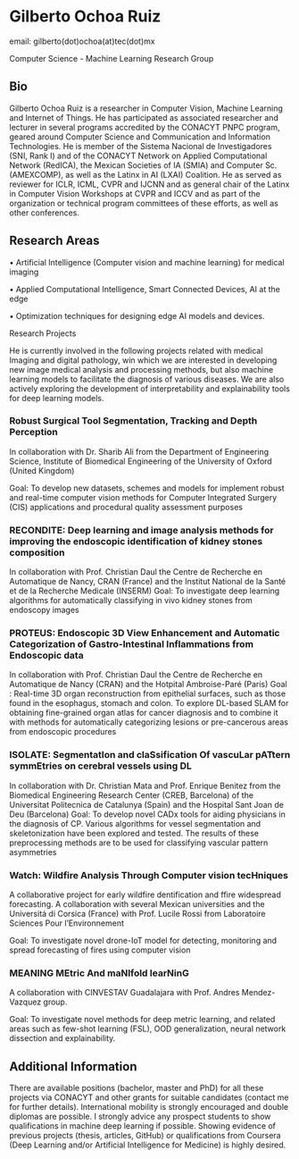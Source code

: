
<h1>Gilberto Ochoa Ruiz</h1>
<p>email: gilberto(dot)ochoa(at)tec(dot)mx</p>
<p> Computer Science -  Machine Learning Research Group</p>

<h2>Bio</h2>

<p>Gilberto Ochoa Ruiz is a researcher in Computer Vision, Machine Learning and Internet of Things. He has participated as associated researcher and lecturer in several programs accredited by the CONACYT PNPC program, geared around Computer Science and Communication and Information Technologies. He is member of the Sistema Nacional de Investigadores (SNI, Rank I) and of the CONACYT Network on Applied Computational Network (RedICA), the Mexican Societies of IA (SMIA) and Computer Sc. (AMEXCOMP), as well as the Latinx in AI (LXAI) Coalition. He as served as reviewer for ICLR, ICML, CVPR and IJCNN and as general chair of the Latinx in Computer Vision Workshops at CVPR and ICCV and as part of the organization or technical program committees of these efforts, as well as other conferences.</p>

<h2>Research Areas</h2>

<p> •	Artificial Intelligence (Computer vision and machine learning) for medical imaging</p> 
<p> •	Applied Computational Intelligence, Smart Connected Devices, AI at the edge</p> 
<p> •	Optimization techniques for designing edge AI models and devices.</p> 

<p>Research Projects</p> 

<p>He is currently involved in the following projects related with medical Imaging and digital pathology, win which we are interested in developing new image medical analysis and processing methods, but also machine learning models to facilitate the diagnosis of various diseases. We are also actively exploring the development of interpretability and explainability tools for deep learning models.</p> 

<h3>Robust Surgical Tool Segmentation, Tracking and Depth Perception</h3>

In collaboration with Dr. Sharib Ali from the Department of Engineering Science, Institute of Biomedical Engineering of the University of Oxford (United Kingdom)

Goal: To develop new datasets, schemes and models for implement robust and real-time computer vision methods for Computer Integrated Surgery (CIS) applications and procedural quality assessment purposes

<h3> RECONDITE:  Deep learning and image analysis methods for improving the endoscopic identification of kidney stones composition </h3> 

In collaboration with Prof. Christian Daul the Centre de Recherche en Automatique de Nancy, CRAN (France) and the Institut National de la Santé et de la Recherche Medicale (INSERM)
Goal: To investigate deep learning algorithms for automatically classifying in vivo kidney stones from endoscopy images

<h3> PROTEUS: Endoscopic 3D View Enhancement and Automatic Categorization of Gastro-Intestinal Inflammations from Endoscopic data </h3>
In collaboration with Prof. Christian Daul the Centre de Recherche en Automatique de Nancy (CRAN) and the Hotpital Ambroise-Paré (Paris)
Goal : Real-time 3D organ reconstruction from epithelial surfaces, such as those found in the esophagus, stomach and colon. To explore DL-based SLAM for obtaining fine-grained organ atlas for cancer diagnosis and to combine it with methods for automatically categorizing lesions or pre-cancerous areas from endoscopic procedures

<h3> ISOLATE: SegmentatIon and claSsification Of vascuLar pATtern symmEtries on cerebral vessels using DL </h3>

In collaboration with Dr. Christian Mata and Prof. Enrique Benitez from the Biomedical Engineering Research Center (CREB, Barcelona) of the Universitat Politecnica de Catalunya (Spain) and the Hospital Sant Joan de Deu (Barcelona)
	    Goal: To develop novel CADx tools for aiding physicians in the diagnosis of CP.
Various algorithms for vessel segmentation and skeletonization have been explored and tested. The results of these preprocessing methods are to be used for classifying vascular pattern asymmetries

<h3>Watch: Wildfire Analysis Through Computer vision tecHniques</h3>
A collaborative project for early wildfire dentification and ffire widespread forecasting. A collaboration with several Mexican universities and the Universitá di Corsica (France) with Prof. Lucile Rossi from Laboratoire Sciences Pour l’Environnement 

Goal: To investigate novel drone-IoT model for detecting, monitoring and spread forecasting of fires using computer vision

<h3> MEANING MEtric And maNIfold learNinG </h3>

A collaboration with CINVESTAV Guadalajara with Prof. Andres Mendez-Vazquez group.

Goal: To investigate novel methods for deep metric learning, and related areas such as few-shot learning (FSL), OOD generalization, neural network dissection and explainability.

<h2>Additional Information </h2>
There are available positions (bachelor, master and PhD) for all these projects via CONACYT and other grants for suitable candidates (contact me for further details). International mobility is strongly encouraged and double diplomas are possible. 
I strongly advice any prospect students to show qualifications in machine deep learning if possible. Showing evidence of previous projects (thesis, articles, GitHub) or qualifications from Coursera (Deep Learning and/or Artificial Intelligence for Medicine) is highly desired.

